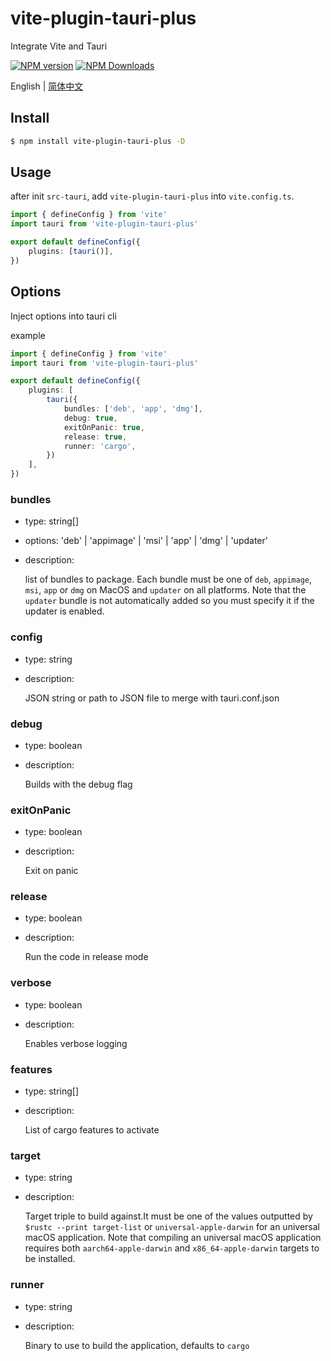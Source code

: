 # vite-plugin-tauri-plus

Integrate Vite and Tauri

[![NPM version](https://img.shields.io/npm/v/vite-plugin-tauri-plus.svg)](https://npmjs.org/package/vite-plugin-tauri-plus)
[![NPM Downloads](https://img.shields.io/npm/dm/vite-plugin-tauri-plus.svg)](https://npmjs.org/package/vite-plugin-tauri-plus)

English | [简体中文](https://github.com/jardenliu/vite-plugin-tauri/blob/main/packages/tauri-plus/README.zh-CN.md)

## Install
```bash
$ npm install vite-plugin-tauri-plus -D
```

## Usage
after init `src-tauri`, add `vite-plugin-tauri-plus` into `vite.config.ts`.

```ts
import { defineConfig } from 'vite'
import tauri from 'vite-plugin-tauri-plus'

export default defineConfig({
    plugins: [tauri()],
})
```

## Options
Inject options into tauri cli

example
```ts
import { defineConfig } from 'vite'
import tauri from 'vite-plugin-tauri-plus'

export default defineConfig({
    plugins: [
        tauri({
            bundles: ['deb', 'app', 'dmg'],
            debug: true,
            exitOnPanic: true,
            release: true,
            runner: 'cargo',
        })
    ],
})
```

### bundles 
- type: string[]
- options: 'deb' | 'appimage' | 'msi' | 'app' | 'dmg' | 'updater'
- description: 
  
    list of bundles to package. Each bundle must be one of `deb`, `appimage`, `msi`, `app` or `dmg` on MacOS and `updater` on all platforms. Note that the `updater` bundle is not automatically added so you must specify it if the updater is enabled.

### config 
- type: string
- description: 
  
   JSON string or path to JSON file to merge with tauri.conf.json

### debug 
- type: boolean
- description: 
  
   Builds with the debug flag


### exitOnPanic 
- type: boolean
- description: 
  
   Exit on panic

### release 
- type: boolean
- description: 
  
    Run the code in release mode

### verbose 
- type: boolean
- description: 
  
    Enables verbose logging

### features 
- type: string[]
- description: 
  
    List of cargo features to activate

### target 
- type: string
- description: 
    
    Target triple to build against.It must be one of the values outputted by `$rustc --print target-list` or `universal-apple-darwin` for an universal macOS application. Note that compiling an universal macOS application requires both `aarch64-apple-darwin` and `x86_64-apple-darwin` targets to be installed.

### runner 
- type: string
- description: 
    
     Binary to use to build the application, defaults to `cargo`